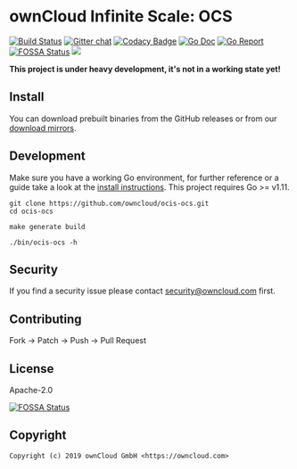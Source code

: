 # ownCloud Infinite Scale: OCS

[![Build Status](https://cloud.drone.io/api/badges/owncloud/ocis-ocs/status.svg)](https://cloud.drone.io/owncloud/ocis-ocs)
[![Gitter chat](https://badges.gitter.im/cs3org/reva.svg)](https://gitter.im/cs3org/reva)
[![Codacy Badge](https://api.codacy.com/project/badge/Grade/80a22dcfa3cb4f09ba8f63b386683d16)](https://www.codacy.com/app/owncloud/ocis-ocs?utm_source=github.com&amp;utm_medium=referral&amp;utm_content=owncloud/ocis-ocs&amp;utm_campaign=Badge_Grade)
[![Go Doc](https://godoc.org/github.com/owncloud/ocis-ocs?status.svg)](http://godoc.org/github.com/owncloud/ocis-ocs)
[![Go Report](http://goreportcard.com/badge/github.com/owncloud/ocis-ocs)](http://goreportcard.com/report/github.com/owncloud/ocis-ocs)
[![FOSSA Status](https://app.fossa.io/api/projects/git%2Bgithub.com%2Fowncloud%2Focis-ocs.svg?type=shield)](https://app.fossa.io/projects/git%2Bgithub.com%2Fowncloud%2Focis-ocs?ref=badge_shield)
[![](https://images.microbadger.com/badges/image/owncloud/ocis-ocs.svg)](http://microbadger.com/images/owncloud/ocis-ocs "Get your own image badge on microbadger.com")

**This project is under heavy development, it's not in a working state yet!**

## Install

You can download prebuilt binaries from the GitHub releases or from our [download mirrors](http://download.owncloud.com/ocis/ocs/).

## Development

Make sure you have a working Go environment, for further reference or a guide take a look at the [install instructions](http://golang.org/doc/install.html). This project requires Go >= v1.11.

```console
git clone https://github.com/owncloud/ocis-ocs.git
cd ocis-ocs

make generate build

./bin/ocis-ocs -h
```

## Security

If you find a security issue please contact security@owncloud.com first.

## Contributing

Fork -> Patch -> Push -> Pull Request

## License

Apache-2.0


[![FOSSA Status](https://app.fossa.io/api/projects/git%2Bgithub.com%2Fowncloud%2Focis-ocs.svg?type=large)](https://app.fossa.io/projects/git%2Bgithub.com%2Fowncloud%2Focis-ocs?ref=badge_large)

## Copyright

```console
Copyright (c) 2019 ownCloud GmbH <https://owncloud.com>
```